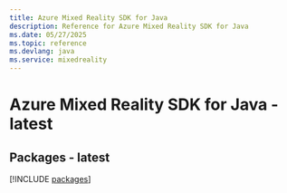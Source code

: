 ```yaml
---
title: Azure Mixed Reality SDK for Java
description: Reference for Azure Mixed Reality SDK for Java
ms.date: 05/27/2025
ms.topic: reference
ms.devlang: java
ms.service: mixedreality
---
```

# Azure Mixed Reality SDK for Java - latest
## Packages - latest
[!INCLUDE [packages](mixed-reality-index.md)]